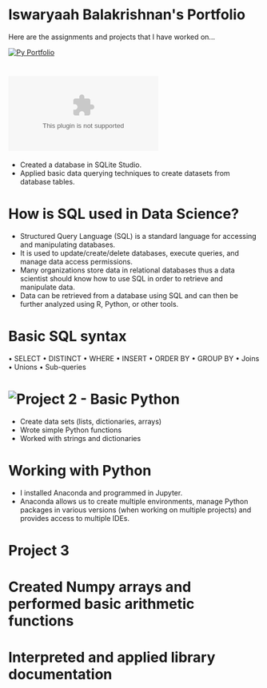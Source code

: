 # Iswaryaah Balakrishnan's Portfolio
Here are the assignments and projects that I have worked on... 

[![Py Portfolio](https://user-images.githubusercontent.com/57941228/190444958-af9fcf93-34e9-4804-a20d-1d03ce7cb2c1.png)](https://github.com/iswaryaah/portfolio/blob/main/images/Py%20Portfolio.png)

# ![Project 1 - SQL](https://github.com/iswaryaah/portfolio/blob/main/project%20files/Assignment%201%20SQL.docx)

* Created a database in SQLite Studio.
* Applied basic data querying techniques to create datasets from database tables.

# How is SQL used in Data Science? 
* Structured Query Language (SQL) is a standard language for accessing and manipulating databases. 
* It is used to update/create/delete databases, execute queries, and manage data access permissions.
* Many organizations store data in relational databases thus a data scientist should know how to use SQL in order to retrieve and manipulate data.
* Data can be retrieved from a database using SQL and can then be further analyzed using R, Python, or other tools.

# Basic SQL syntax
• SELECT
• DISTINCT
• WHERE
• INSERT
• ORDER BY
• GROUP BY
• Joins
• Unions
• Sub-queries

# ![Project 2 - Basic Python](https://github.com/iswaryaah/portfolio/blob/main/project%20files/Assignment%202.ipynb)

* Create data sets (lists, dictionaries, arrays)
* Wrote simple Python functions
* Worked with strings and dictionaries

# Working with Python
* I installed Anaconda and programmed in Jupyter. 
* Anaconda allows us to create multiple environments, manage Python packages in various versions (when working on
multiple projects) and provides access to multiple IDEs.

# Project 3

# Created Numpy arrays and performed basic arithmetic functions
# Interpreted and applied library documentation

